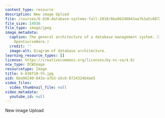 ```yaml
---
content_type: resource
description: New image Upload
file: /courses/6-830-database-systems-fall-2010/6ba96240843aa7b3a5c68724324b4ae5_6-830f10-th.jpg
file_size: 14936
file_type: image/jpeg
image_metadata:
  caption: The general architecture of a database management system. (Image by MIT
    OpenCourseWare.)
  credit: ''
  image-alt: Diagram of database architecture.
learning_resource_types: []
license: https://creativecommons.org/licenses/by-nc-sa/4.0/
ocw_type: OCWImage
resourcetype: Image
title: 6-830f10-th.jpg
uid: 6ba96240-843a-a7b3-a5c6-8724324b4ae5
video_files:
  video_thumbnail_file: null
video_metadata:
  youtube_id: null
---
```

New image Upload